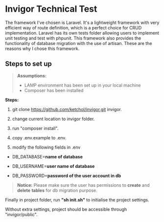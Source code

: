 # Invigor Technical Test

The framework I've chosen is Laravel. It's a lightweight framework with very efficient way of route definition, which is a perfect choice for CRUD implementation. Laravel has its own tests folder allowing users to implement unit testing and test with phpunit.
This framework also provides the functionality of database migration with the use of artisan. These are the reasons why I chose this framework.

## Steps to set up
> **Assumptions:**
> - LAMP environment has been set up in your local machine
> - Composer has been installed

**Steps:**

1. git clone https://github.com/ketchol/invigor.git invigor.

2. change current location to invigor folder.

3. run "composer install".

4. copy .env.example to .env.

5. modify the following fields in .env

- DB_DATABASE=**name of database**

- DB_USERNAME=**user name of database**

- DB_PASSWORD=**password of the user account in db**

> **Notice:** Please make sure the user has permissions to **create** and **delete** **tables** for db migration purpose.

Finally in project folder, run **"sh init.sh"** to initialise the project settings.

Without extra settings, project should be accessible through "invigor/public".
